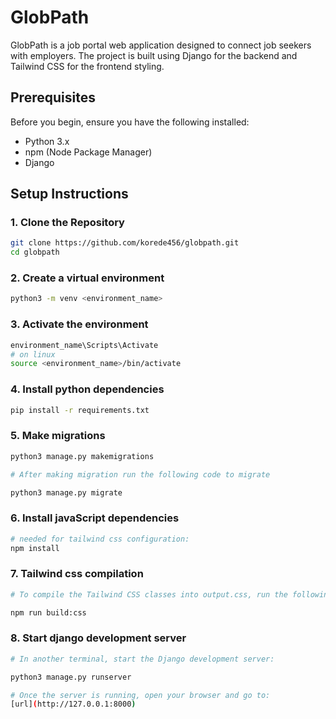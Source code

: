 # GlobPath

GlobPath is a job portal web application designed to connect job seekers with employers. The project is built using Django for the backend and Tailwind CSS for the frontend styling.

## Prerequisites

Before you begin, ensure you have the following installed:

- Python 3.x
- npm (Node Package Manager)
- Django

## Setup Instructions

### 1. Clone the Repository

```bash
git clone https://github.com/korede456/globpath.git
cd globpath
```
### 2. Create a virtual environment

```bash
python3 -m venv <environment_name>
```

### 3. Activate the environment

```bash
environment_name\Scripts\Activate
# on linux 
source <environment_name>/bin/activate
```

### 4. Install python dependencies

```bash
pip install -r requirements.txt
```

### 5. Make migrations

```bash
python3 manage.py makemigrations

# After making migration run the following code to migrate

python3 manage.py migrate
```

### 6. Install javaScript dependencies

```bash
# needed for tailwind css configuration:
npm install
```

### 7. Tailwind css compilation

```bash
# To compile the Tailwind CSS classes into output.css, run the following command in one terminal:

npm run build:css
```

### 8. Start django development server

```bash
# In another terminal, start the Django development server:

python3 manage.py runserver

# Once the server is running, open your browser and go to:
[url](http://127.0.0.1:8000)
```
